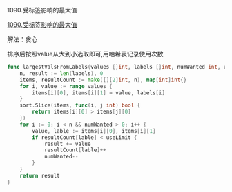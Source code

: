 1090.受标签影响的最大值

[1090.受标签影响的最大值](https://leetcode.cn/problems/largest-values-from-labels/)



解法：贪心



排序后按照value从大到小选取即可,用哈希表记录使用次数



```go
func largestValsFromLabels(values []int, labels []int, numWanted int, useLimit int) int {
	n, result := len(labels), 0
	items, resultCount := make([][2]int, n), map[int]int{}
	for i, value := range values {
		items[i][0], items[i][1] = value, labels[i]
	}
	sort.Slice(items, func(i, j int) bool {
		return items[i][0] > items[j][0]
	})
	for i := 0; i < n && numWanted > 0; i++ {
		value, lable := items[i][0], items[i][1]
		if resultCount[lable] < useLimit {
			result += value
			resultCount[lable]++
			numWanted--
		}
	}
	return result
}
```
